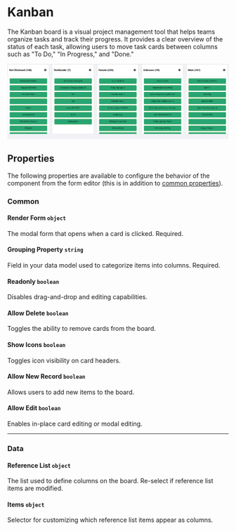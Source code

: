 # Kanban

The Kanban board is a visual project management tool that helps teams organize tasks and track their progress. It provides a clear overview of the status of each task, allowing users to move task cards between columns such as "To Do," "In Progress," and "Done."

![Image](../Advanced/images/Kanban1.png)

## Properties

The following properties are available to configure the behavior of the component from the form editor (this is in addition to [common properties](/docs/front-end-basics/form-components/common-component-properties)).

### Common

#### **Render Form** `object`  
The modal form that opens when a card is clicked. Required.

#### **Grouping Property** `string`  
Field in your data model used to categorize items into columns. Required.

#### **Readonly** `boolean`  
Disables drag-and-drop and editing capabilities.

#### **Allow Delete** `boolean`  
Toggles the ability to remove cards from the board.

#### **Show Icons** `boolean`  
Toggles icon visibility on card headers.

#### **Allow New Record** `boolean`  
Allows users to add new items to the board.

#### **Allow Edit** `boolean`  
Enables in-place card editing or modal editing.

___

### Data
#### **Reference List** `object`  
The list used to define columns on the board. Re-select if reference list items are modified.

#### **Items** `object`  
Selector for customizing which reference list items appear as columns.







